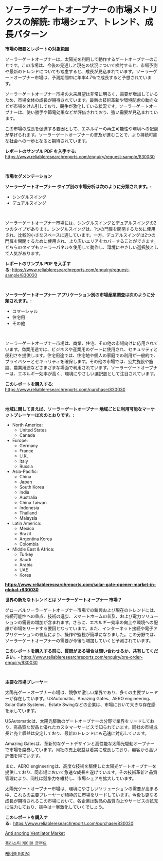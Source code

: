 <p><h1>ソーラーゲートオープナーの市場メトリクスの解読: 市場シェア、トレンド、成長パターン</h1></p><p><strong>市場の概要とレポートの対象範囲</strong></p>
<p><p>ソーラーゲートオープナーは、太陽光を利用して動作するゲートオープナーのことです。この市場は、今後の見通しと現在の状況について検討すると、市場予測や最新のトレンドについても考慮すると、成長が見込まれています。ソーラーゲートオープナー市場は、予測期間中に年率4.7％で成長すると予想されています。</p><p>ソーラーゲートオープナー市場の未来展望は非常に明るく、需要が増加しているため、市場全体の成長が期待されています。最新の技術革新や環境配慮の動向などが市場をけん引しており、競争が激化している状況です。ソーラーゲートオープナーは、使い勝手や節電効果などが評価されており、強い需要が見込まれています。</p><p>この市場の成長を促進する要因として、エネルギーの再生可能性や環境への配慮が挙げられます。ソーラーゲートオープナーの普及が進むことで、より持続可能な社会への一歩となると期待されています。</p></p>
<p><strong>レポートのサンプル PDF を入手する:</strong> <a href="https://www.reliableresearchreports.com/enquiry/request-sample/830030">https://www.reliableresearchreports.com/enquiry/request-sample/830030</a></p>
<p>&nbsp;</p>
<p><strong>市場セグメンテーション</strong></p>
<p><strong>ソーラーゲートオープナー タイプ別の市場分析は次のように分類されます。:</strong></p>
<p><ul><li>シングルスイング</li><li>デュアルスイング</li></ul></p>
<p>&nbsp;</p>
<p><p>ソーラーゲートオープナー市場には、シングルスイングとデュアルスイングの2つのタイプがあります。シングルスイングは、1つの門扉を開閉するために使用され、比較的小さなスペースに適しています。一方、デュアルスイングは2つの門扉を開閉するために使用され、より広いエリアをカバーすることができます。どちらのタイプもソーラーパネルを使用して動作し、環境にやさしい選択肢として人気があります。</p></p>
<p><strong>レポートのサンプル PDF を入手する:</strong>&nbsp;<a href="https://www.reliableresearchreports.com/enquiry/request-sample/830030">https://www.reliableresearchreports.com/enquiry/request-sample/830030</a></p>
<p>&nbsp;</p>
<p><strong> ソーラーゲートオープナー アプリケーション別の市場産業調査は次のように分類されます。:</strong></p>
<p><ul><li>コマーシャル</li><li>住宅用</li><li>その他</li></ul></p>
<p>&nbsp;</p>
<p><p>ソーラーゲートオープナー市場は、商業、住宅、その他の市場向けに応用されています。商業用途では、ビジネスや産業用のゲートに使用され、セキュリティと便利さを提供します。住宅用途では、住宅地や個人の家庭での利用が一般的で、プライバシーとセキュリティを確保します。その他の市場では、公共施設や施設、農業用途などさまざまな場面で利用されています。ソーラーゲートオープナーは、エネルギー効率が高く、環境にやさしい選択肢として注目されています。</p></p>
<p><strong>このレポートを購入する:</strong>&nbsp; <a href="https://www.reliableresearchreports.com/purchase/830030">https://www.reliableresearchreports.com/purchase/830030</a></p>
<p>&nbsp;</p>
<p><strong>地域に関して言えば、ソーラーゲートオープナー 地域ごとに利用可能なマーケットプレーヤーは次のとおりです。:</strong></p>
<p><ul>
    <li>
        North America:
        <ul>
            <li>United States</li>
            <li>Canada</li>
        </ul>
    </li>
    <li>
        Europe:
        <ul>
            <li>Germany</li>
            <li>France</li>
            <li>U.K.</li>
            <li>Italy</li>
            <li>Russia</li>
        </ul>
    </li>
    <li>
        Asia-Pacific:
        <ul>
            <li>China</li>
            <li>Japan</li>
            <li>South Korea</li>
            <li>India</li>
            <li>Australia</li>
            <li>China Taiwan</li>
            <li>Indonesia</li>
            <li>Thailand</li>
            <li>Malaysia</li>
        </ul>
    </li>
    <li>
        Latin America:
        <ul>
            <li>Mexico</li>
            <li>Brazil</li>
            <li>Argentina Korea</li>
            <li>Colombia</li>
        </ul>
    </li>
    <li>
        Middle East & Africa:
        <ul>
            <li>Turkey</li>
            <li>Saudi</li>
            <li>Arabia</li>
            <li>UAE</li>
            <li>Korea</li>
        </ul>
    </li>
    </ul></p>
<p><strong><a href="https://www.reliableresearchreports.com/solar-gate-opener-market-in-global-r830030">https://www.reliableresearchreports.com/solar-gate-opener-market-in-global-r830030</a></strong>&nbsp;</p>
<p><strong>世界の新たなトレンドとは ソーラーゲートオープナー 市場？</strong></p>
<p><p>グローバルソーラーゲートオープナー市場での新興および現在のトレンドには、持続可能性への重点、技術の進歩、スマートホームの普及、および電力ソリューションの需要の増加が含まれます。さらに、エネルギー効率の向上や環境への配慮が市場をリードする要因となっています。また、インターネット接続や電子アプリケーションの普及により、操作や監視が簡単になりました。この分野では、ソーラーゲートオープナーの需要が今後も増加していくと予測されています。</p></p>
<p><strong>このレポートを購入する前に、質問がある場合は問い合わせるか、共有してください。</strong>- <a href="https://www.reliableresearchreports.com/enquiry/pre-order-enquiry/830030">https://www.reliableresearchreports.com/enquiry/pre-order-enquiry/830030</a></p>
<p>&nbsp;</p>
<p><strong>主要な市場プレーヤー</strong></p>
<p><p>太陽光ゲートオープナー市場は、競争が激しい業界であり、多くの主要プレーヤーが存在しています。USAutomatic、Amazing Gates、AERO engineering、Solar Gate Systems、Estate Swingなどの企業は、市場において大きな存在感を示しています。</p><p>USAutomaticは、太陽光駆動のゲートオープナーの分野で業界をリードしており、高品質な製品と優れたカスタマーサービスで知られています。同社の市場成長と売上収益は安定しており、最新のトレンドにも迅速に対応しています。</p><p>Amazing Gatesは、革新的なゲートデザインと高性能な太陽光駆動オープナーで市場を席巻しています。同社の売上収益は着実に成長しており、顧客から高い評価を得ています。</p><p>また、AERO engineeringは、高度な技術を駆使した太陽光ゲートオープナーを提供しており、同市場において急速な成長を遂げています。その技術革新と品質管理により、同社は競争力を維持し、市場シェアを拡大しています。</p><p>太陽光ゲートオープナー市場は、環境にやさしいソリューションの需要が高まる中、これらの主要プレーヤーが積極的に市場をリードしています。今後も更なる成長が期待されるこの市場において、各企業は製品の品質向上やサービスの拡充に注力しており、競争は一層激化していくでしょう。</p></p>
<p><strong>このレポートを購入する:</strong>&nbsp;&nbsp;<a href="https://www.reliableresearchreports.com/purchase/830030">https://www.reliableresearchreports.com/purchase/830030</a></p>
<p><p><a href="https://github.com/kathiaseamanalvaradovlprc2h/Market-Research-Report-List-2/blob/main/anti-snoring-ventilator-market.md">Anti snoring Ventilator Market</a></p><p><a href="https://github.com/Maeennan456456/Market-Research-Report-List-1/blob/main/888123321979.md">플라스틱 케이블 글랜드</a></p><p><a href="https://github.com/royErdmtyan906778/Market-Research-Report-List-1/blob/main/263633721980.md">케이블 터미널</a></p></p>